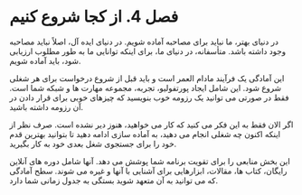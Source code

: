 # فصل 4. از کجا شروع کنیم

در دنیای بهتر، ما نباید برای مصاحبه آماده شویم. در دنیای ایده آل، اصلاً نباید مصاحبه وجود داشته باشد. متأسفانه، در دنیای ما، برای اینکه توانایی ما به طور مطلوب ارزیابی شود، باید آماده شویم.

این آمادگی یک فرآیند مادام العمر است و باید قبل از شروع درخواست برای هر شغلی شروع شود. این شامل ایجاد پورتفولیو، تجربه، مجموعه مهارت ها و شبکه شما است. فقط در صورتی می توانید یک رزومه خوب بنویسید که چیزهای خوبی برای قرار دادن در آن رزومه داشته باشید.

اگر الان فقط به این فکر می کنید که کار می خواهید، هنوز دیر نشده است. صرف نظر از اینکه اکنون چه شغلی انجام می دهید، به آماده سازی ادامه دهید تا بتوانید بهترین قدم خود را برای جستجوی شغل بعدی خود به کار بگیرید.

این بخش منابعی را برای تقویت برنامه شما پوشش می دهد. آنها شامل دوره های آنلاین رایگان، کتاب ها، مقالات، ابزارهایی برای آشنایی با آنها و غیره می شوند. سطح آمادگی که می توانید به آن متعهد شوید بستگی به جدول زمانی شما دارد.